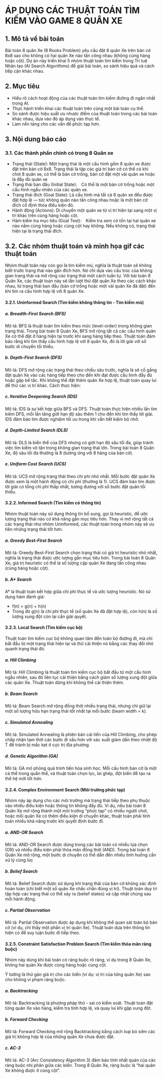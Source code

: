 # ÁP DỤNG CÁC THUẬT TOÁN TÌM KIẾM VÀO GAME 8 QUÂN XE
## 1. Mô tả về bài toán
Bài toán 8 quân Xe (8 Rooks Problem) yêu cầu đặt 8 quân Xe trên bàn cờ 8x8 sao cho không có hai quân Xe nào tấn công nhau (không cùng hàng hoặc cột).
Dự án này triển khai 5 nhóm thuật toán tìm kiếm trong Trí tuệ Nhân tạo (AI Search Algorithms) để giải bài toán, so sánh hiệu quả và cách tiếp cận khác nhau.
## 2. Mục tiêu
- Hiểu rõ cách hoạt động của các thuật toán tìm kiếm đường đi ngắn nhất trong AI.
- Thực hành triển khai các thuật toán trên cùng một bài toán cụ thể.
- So sánh được hiệu suất ưu nhược điểm của thuật toán trong các bài toán khác nhau, dựa vào đó áp dụng vào thực tế.
- Làm nền tảng cho các vấn đề phức tạp hơn.
## 3. Nội dung báo cáo
### 3.1. Các thành phần chính có trong 8 Quân xe
- Trạng thái (State): Một trạng thái là một cấu hình gồm 8 quân xe được đặt trên bàn cờ 8x8. Trạng thái là tập các giá trị bàn cờ có thể có khi chơi 8 quân xe, có thể là bàn cờ trống, bàn cờ đặt một vài quân xe hoặc là đầy đủ quân xe
- Trạng thái ban đầu (Initial State): Có thể là một bàn cờ trống hoặc một cấu hình ngẫu nhiên của các quân xe.
- Trạng thái đích (Goal State): Là cấu hình mà tất cả 8 quân xe đều được đặt hợp lệ — tức không quân nào tấn công nhau hoặc là một bàn cờ đích cố định thỏa điều kiện đó.
- Hành động (Actions): Di chuyển một quân xe từ vị trí hiện tại sang một vị trí khác trên cùng hàng hoặc cột.
- Hàm kiểm tra mục tiêu (Goal Test): Kiểm tra xem có tồn tại hai quân xe nào nằm cùng hàng hoặc cùng cột hay không. Nếu không có, trạng thái hiện tại là trạng thái đích.
## 3.2. Các nhóm thuật toán và minh họa gif các thuật toán
Nhóm thuật toán này còn gọi là tìm kiếm mù, nghĩa là thuật toán sẽ không biết trước trạng thái nào gần đích hơn. Nó chỉ dựa vào cấu trúc của không gian trạng thái và mở rộng các trạng thái một cách tuần tự. Với bài toán 8 Quân Xe, các thuật toán này sẽ lần lượt thử đặt quân Xe theo các cách khác nhau, từ trạng thái ban đầu (bàn cờ trống hoặc một vài quân Xe đã đặt) đến khi tìm ra cấu hình hợp lệ với 8 quân Xe.
#### 3.2.1. Uninformed Search (Tìm kiếm không thông tin - Tìm kiếm mù)
##### a. Breadth-First Search (BFS)
Mô tả: BFS là thuật toán tìm kiếm theo mức (level-order) trong không gian trạng thái. Trong bài toán 8 Quân Xe, BFS mở rộng tất cả các cấu hình quân Xe có thể đặt ở hàng hiện tại trước khi sang hàng tiếp theo. Thuật toán đảm bảo rằng khi tìm thấy cấu hình hợp lệ với 8 quân Xe, đó là lời giải với số bước di chuyển tối thiểu.
##### b. Depth-First Search (DFS)
Mô tả: DFS mở rộng các trạng thái theo chiều sâu trước, nghĩa là sẽ cố gắng đặt quân Xe vào các hàng tiếp theo cho đến khi đạt được cấu hình đầy đủ hoặc gặp bế tắc. Khi không thể đặt thêm quân Xe hợp lệ, thuật toán quay lui để thử các vị trí khác. Cách thực hiện:
##### c. Iterative Deepening Search (IDS)
Mô tả:
IDS là sự kết hợp giữa BFS và DFS. Thuật toán thực hiện nhiều lần tìm kiếm DFS, mỗi lần tăng giới hạn độ sâu thêm 1 cho đến khi tìm thấy lời giải. IDS đảm bảo tìm được nghiệm tối ưu trong khi vẫn tiết kiệm bộ nhớ.
##### d. Depth-Limited Search (DLS)
Mô tả: DLS là biến thể của DFS nhưng có giới hạn độ sâu tối đa, giúp tránh việc tìm kiếm vô tận trong không gian trạng thái lớn. Trong bài toán 8 Quân Xe, độ sâu tối đa thường là 8 (tương ứng với 8 hàng của bàn cờ).
##### e. Uniform Cost Search (UCS)
Mô tả:
UCS mở rộng trạng thái theo chi phí nhỏ nhất. Mỗi bước đặt quân Xe được xem là một hành động có chi phí (thường là 1). UCS đảm bảo tìm được lời giải có tổng chi phí thấp nhất, tương đương với số bước đặt quân tối thiểu.
#### 3.2.2. Informed Search (Tìm kiếm có thông tin)
Nhóm thuật toán này sử dụng thông tin bổ sung, gọi là heuristic, để ước lượng trạng thái nào có khả năng gần mục tiêu hơn. Thay vì mở rộng tất cả các trạng thái như nhóm Uninformed, các thuật toán trong nhóm này sẽ ưu tiên những trạng thái tốt hơn.
##### a. Greedy Best-First Search
Mô tả:
Greedy Best-First Search chọn trạng thái có giá trị heuristic nhỏ nhất, nghĩa là trạng thái được ước lượng gần mục tiêu hơn. Trong bài toán 8 Quân Xe, giá trị heuristic có thể là số lượng cặp quân Xe đang tấn công nhau (cùng hàng hoặc cột).
##### b. A* Search
A* là thuật toán kết hợp giữa chi phí thực tế và ước lượng heuristic. Nó sử dụng hàm đánh giá:
- f(n) = g(n) + h(n)
- Trong đó g(n) là chi phí thực tế (số quân Xe đã đặt hợp lệ), còn h(n) là số lượng xung đột còn lại cần giải quyết.
#### 3.2.3. Local Search (Tìm kiếm cục bộ)
Thuật toán tìm kiếm cục bộ không quan tâm đến toàn bộ đường đi, mà chỉ bắt đầu từ một trạng thái hiện tại và thử cải thiện nó bằng các thay đổi nhỏ quanh trạng thái đó.
##### a. Hill Climbing
Mô tả:
Hill Climbing là thuật toán tìm kiếm cục bộ bắt đầu từ một cấu hình ngẫu nhiên, sau đó liên tục cải thiện bằng cách giảm số lượng xung đột giữa các quân Xe. Thuật toán dừng khi không thể cải thiện thêm.
##### b. Beam Search
Mô tả:
Beam Search mở rộng đồng thời nhiều trạng thái, nhưng chỉ giữ lại một số lượng hữu hạn trạng thái tốt nhất tại mỗi bước (beam width = k).
##### c. Simulated Annealing
Mô tả:
Simulated Annealing là phiên bản cải tiến của Hill Climbing, cho phép chấp nhận tạm thời các bước đi xấu hơn với xác suất giảm dần theo nhiệt độ T để tránh bị mắc kẹt ở cực trị địa phương.
##### d. Genetic Algorithm (GA)
Mô tả:
GA mô phỏng quá trình tiến hóa sinh học. Mỗi cấu hình bàn cờ là một cá thể trong quần thể, và thuật toán chọn lọc, lai ghép, đột biến để tạo ra thế hệ mới tốt hơn.

#### 3.2.4. Complex Environment Search (Môi trường phức tạp)
Nhóm này áp dụng cho các môi trường mà trạng thái tiếp theo phụ thuộc vào nhiều điều kiện hoặc thông tin không đầy đủ.
Ví dụ, nếu bài toán 8 Quân Xe mở rộng thành một môi trường “phức tạp” có nhiều người chơi, hoặc mỗi quân Xe có thêm điều kiện di chuyển khác, thuật toán phải tính toán nhiều khả năng trước khi quyết định bước đi. 
##### a. AND-OR Search
Mô tả:
AND-OR Search được dùng trong các bài toán có nhiều lựa chọn (OR) và nhiều điều kiện phải thỏa mãn đồng thời (AND). Trong bài toán 8 Quân Xe mở rộng, một bước di chuyển có thể dẫn đến nhiều tình huống cần xử lý cùng lúc

##### b. Belief Search
Mô tả:
Belief Search được sử dụng khi trạng thái của bàn cờ không xác định hoàn toàn (chỉ biết một số quân Xe chắc chắn đúng vị trí). Thuật toán duy trì tập hợp các trạng thái có thể xảy ra (belief states) và cập nhật chúng sau mỗi hành động.

##### c. Partial Observation
Mô tả:
Partial Observation được áp dụng khi không thể quan sát toàn bộ bàn cờ (ví dụ, chỉ thấy một phần vị trí quân Xe). Thuật toán dựa trên thông tin hiện có để suy luận bước đi tiếp theo.

#### 3.2.5. Constraint Satisfaction Problem Search (Tìm kiếm thỏa mãn ràng buộc)
Nhóm này dùng khi bài toán có ràng buộc rõ ràng, ví dụ trong 8 Quân Xe, không hai quân Xe được cùng hàng hoặc cùng cột.

Ý tưởng là thử gán giá trị cho các biến (ví dụ: vị trí của từng quân Xe) sao cho không vi phạm ràng buộc. 
##### a. Backtracking
Mô tả:
Backtracking là phương pháp thử - sai có kiểm soát. Thuật toán đặt từng quân Xe vào hàng, kiểm tra tính hợp lệ, và quay lui khi gặp xung đột.

##### b. Forward Checking
Mô tả:
Forward Checking mở rộng Backtracking bằng cách loại bỏ sớm các giá trị không hợp lệ của những quân Xe chưa được đặt.

##### c. AC-3
Mô tả:
AC-3 (Arc Consistency Algorithm 3) đảm bảo tính nhất quán của các ràng buộc nhị phân giữa các biến. Trong 8 Quân Xe, ràng buộc là “hai quân Xe không được ở cùng cột”.
